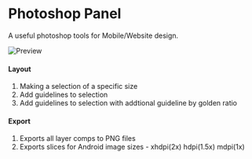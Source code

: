 Photoshop Panel
===============

A useful photoshop tools for Mobile/Website design.

![Preview](https://raw.github.com/indiejoseph/Photoshop-Panel/master/preview.png)

#### Layout ####
1. Making a selection of a specific size
2. Add guidelines to selection
3. Add guidelines to selection with addtional guideline by golden ratio

#### Export ####
1. Exports all layer comps to PNG files
2. Exports slices for Android image sizes - xhdpi(2x) hdpi(1.5x) mdpi(1x)